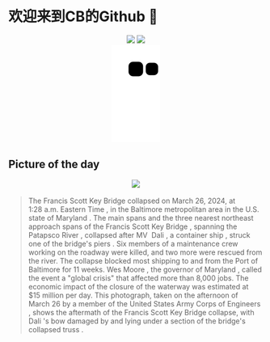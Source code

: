 
# 欢迎来到CB的Github 👋

<div align="center">
  <img height="137px" src="https://github-readme-stats.vercel.app/api?username=SuperCB&show_icons=true&theme=radical" />
  <img height="137px" src="https://github-readme-stats.vercel.app/api/top-langs/?username=SuperCB&hide_title=true&hide_border=true&layout=compact&langs_count=6&text_color=000&icon_color=fff" />
</div>


<div align="center">
    <img src="./contribution-snake/github-contribution-grid-snake.svg" />
</div>



## Picture of the day
<div align="center">
  <img width=400px src="https://upload.wikimedia.org/wikipedia/commons/thumb/0/00/Wreckage_from_Key_Bridge_Collapse_%28240326-A-SE916-9511%29.jpg/825px-Wreckage_from_Key_Bridge_Collapse_%28240326-A-SE916-9511%29.jpg" />
</div>

>The  Francis Scott Key Bridge collapsed  on March 26, 2024, at 1:28 a.m.  Eastern Time , in the  Baltimore metropolitan area  in the U.S. state of  Maryland . The main  spans  and the three nearest northeast approach spans of the  Francis Scott Key Bridge , spanning the  Patapsco River , collapsed after  MV  Dali , a  container ship , struck one of the bridge's  piers . Six members of a maintenance crew working on the roadway were killed, and two more were rescued from the river. The collapse blocked most shipping to and from the  Port of Baltimore  for 11 weeks.  Wes Moore , the  governor of Maryland , called the event a "global crisis" that affected more than 8,000 jobs. The economic impact of the closure of the waterway was estimated at $15 million per day. This photograph, taken on the afternoon of March 26 by a member of the  United States Army Corps of Engineers , shows the aftermath of the Francis Scott Key Bridge collapse, with  Dali 's   bow  damaged by and lying under a section of the bridge's collapsed  truss .


